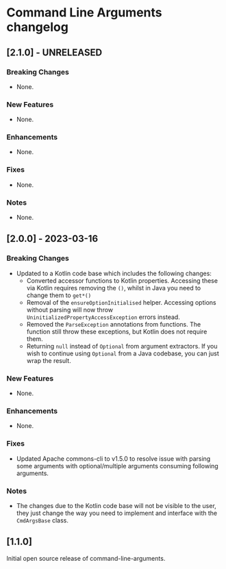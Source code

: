 # Command Line Arguments changelog
## [2.1.0] - UNRELEASED
### Breaking Changes
* None.

### New Features
* None.

### Enhancements
* None.

### Fixes
* None.

### Notes
* None.


## [2.0.0] - 2023-03-16

### Breaking Changes

* Updated to a Kotlin code base which includes the following changes:
    * Converted accessor functions to Kotlin properties. Accessing these via Kotlin requires removing the `()`, whilst in Java you need to change them
      to `get*()`
    * Removal of the `ensureOptionInitialised` helper. Accessing options without parsing will now throw `UninitializedPropertyAccessException` errors instead.
    * Removed the `ParseException` annotations from functions. The function still throw these exceptions, but Kotlin does not require them.
    * Returning `null` instead of `Optional` from argument extractors. If you wish to continue using `Optional` from a Java codebase, you can just wrap the
      result.

### New Features

* None.

### Enhancements

* None.

### Fixes

* Updated Apache commons-cli to v1.5.0 to resolve issue with parsing some arguments with optional/multiple arguments consuming following arguments.

### Notes

* The changes due to the Kotlin code base will not be visible to the user, they just change the way you need to implement and interface with the `CmdArgsBase`
  class.

## [1.1.0]

Initial open source release of command-line-arguments.

